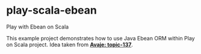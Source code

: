 # play-scala-ebean
Play with Ebean on Scala

This example project demonstrates how to use Java Ebean ORM within Play on Scala project. Idea taken from **[Avaje: topic-137](http://www.avaje.org/topic-137.html)**.
